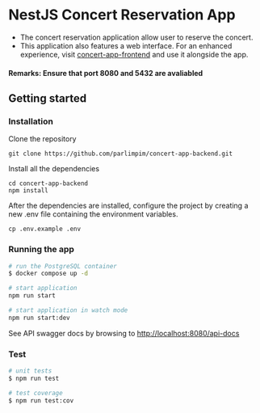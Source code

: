 # NestJS Concert Reservation App

- The concert reservation application allow user to reserve the concert.
- This application also features a web interface. For an enhanced experience, visit [concert-app-frontend](https://github.com/parlimpim/concert-app-frontend) and use it alongside the app.
#### Remarks: Ensure that port 8080 and 5432 are avaliabled


## Getting started

### Installation

Clone the repository

```
git clone https://github.com/parlimpim/concert-app-backend.git
```

Install all the dependencies

```
cd concert-app-backend
npm install
```

After the dependencies are installed, configure the project by creating a new .env file containing the environment variables.

```
cp .env.example .env
```

### Running the app
```bash
# run the PostgreSQL container
$ docker compose up -d

# start application
npm run start

# start application in watch mode
npm run start:dev
```

See API swagger docs by browsing to [http://localhost:8080/api-docs](http://localhost:8080/api-docs)

### Test

```bash
# unit tests
$ npm run test

# test coverage
$ npm run test:cov
```
